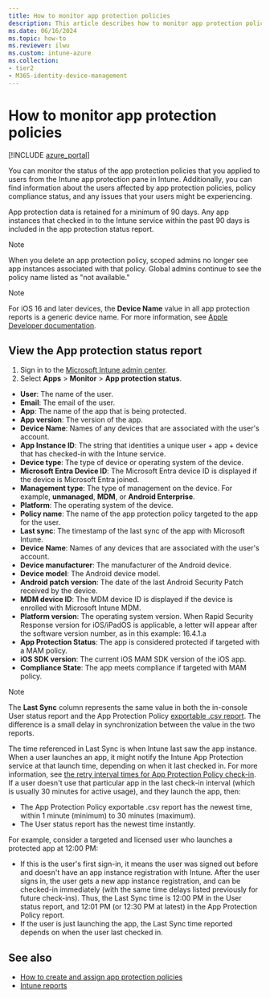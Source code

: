 ```yaml
---
title: How to monitor app protection policies
description: This article describes how to monitor app protection policies in Intune.
ms.date: 06/16/2024
ms.topic: how-to
ms.reviewer: ilwu
ms.custom: intune-azure
ms.collection:
- tier2
- M365-identity-device-management
---
```


# How to monitor app protection policies
[!INCLUDE [azure_portal](../includes/azure_portal.md)]

You can monitor the status of the app protection policies that you applied to users from the Intune app protection pane in Intune. Additionally, you can find information about the users affected by app protection policies, policy compliance status, and any issues that your users might be experiencing.

App protection data is retained for a minimum of 90 days. Any app instances that checked in to the Intune service within the past 90 days is included in the app protection status report.

> [!NOTE]
> When you delete an app protection policy, scoped admins no longer see app instances associated with that policy. Global admins continue to see the policy name listed as "not available."

> [!NOTE]
> For iOS 16 and later devices, the **Device Name** value in all app protection reports is a generic device name. For more information, see [Apple Developer documentation](https://developer.apple.com/documentation/uikit/uidevice/1620015-name).

## View the **App protection status** report

1. Sign in to the [Microsoft Intune admin center](https://go.microsoft.com/fwlink/?linkid=2109431).
2. Select **Apps** > **Monitor** > **App protection status**.

- **User**: The name of the user.
- **Email**: The email of the user.
- **App**: The name of the app that is being protected.
- **App version**: The version of the app.
- **Device Name**: Names of any devices that are associated with the user's account.
- **App Instance ID**: The string that identities a unique user + app + device that has checked-in with the Intune service.
- **Device type**: The type of device or operating system of the device.
- **Microsoft Entra Device ID**: The Microsoft Entra device ID is displayed if the device is Microsoft Entra joined.
- **Management type**: The type of management on the device. For example, **unmanaged**, **MDM**, or **Android Enterprise**.
- **Platform**: The operating system of the device.
- **Policy name**: The name of the app protection policy targeted to the app for the user.
- **Last sync**: The timestamp of the last sync of the app with Microsoft Intune.
- **Device Name**: Names of any devices that are associated with the user's account.
- **Device manufacturer**: The manufacturer of the Android device.
- **Device model**: The Android device model.
- **Android patch version**: The date of the last Android Security Patch received by the device.
- **MDM device ID**: The MDM device ID is displayed if the device is enrolled with Microsoft Intune MDM.
- **Platform version**: The operating system version. When Rapid Security Response version for iOS/iPadOS is applicable, a letter will appear after the software version number, as in this example: 16.4.1.a
- **App Protection Status**: The app is considered protected if targeted with a MAM policy.
- **iOS SDK version**: The current iOS MAM SDK version of the iOS app.
- **Compliance State**: The app meets compliance if targeted with MAM policy.

>[!NOTE]
> The **Last Sync** column represents the same value in both the in-console User status report and the App Protection Policy [exportable .csv report](/mem/intune-service/apps/app-protection-policies-monitor#export-app-protection-activities). The difference is a small delay in synchronization between the value in the two reports.
>
> The time referenced in Last Sync is when Intune last saw the app instance. When a user launches an app, it might notify the Intune App Protection service at that launch time, depending on when it last checked in. For more information, see [the retry interval times for App Protection Policy check-in](app-protection-policy-delivery.md). If a user doesn't use that particular app in the last check-in interval (which is usually 30 minutes for active usage), and they launch the app, then:
>
> - The App Protection Policy exportable .csv report has the newest time, within 1 minute (minimum) to 30 minutes (maximum).
> - The User status report has the newest time instantly.
>
> For example, consider a targeted and licensed user who launches a protected app at 12:00 PM:
>
> - If this is the user's first sign-in, it means the user was signed out before and doesn't have an app instance registration with Intune. After the user signs in, the user gets a new app instance registration, and can be checked-in immediately (with the same time delays listed previously for future check-ins). Thus, the Last Sync time is 12:00 PM in the User status report, and 12:01 PM (or 12:30 PM at latest) in the App Protection Policy report.
> - If the user is just launching the app, the Last Sync time reported depends on when the user last checked in.

## See also

- [How to create and assign app protection policies](../apps/app-protection-policies.md)
- [Intune reports](../fundamentals/reports.md)
